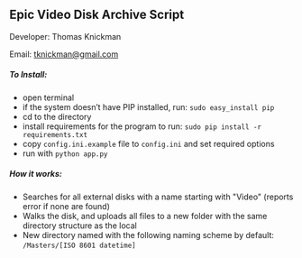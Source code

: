 ## Epic Video Disk Archive Script

Developer: Thomas Knickman

Email: tknickman@gmail.com

##### To Install:
* open terminal
* if the system doesn’t have PIP installed, run: `sudo easy_install pip`
* cd to the directory
* install requirements for the program to run: `sudo pip install -r requirements.txt`
* copy `config.ini.example` file to `config.ini` and set required options
* run with `python app.py`


##### How it works:

* Searches for all external disks with a name starting with "Video" (reports error if none are found)
* Walks the disk, and uploads all files to a new folder with the same directory structure as the local 
* New directory named with the following naming scheme by default: `/Masters/[ISO 8601 datetime]`

